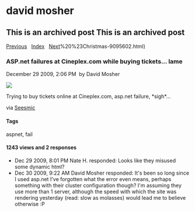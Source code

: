 # david mosher

## This is an archived post This is an archived post

[Previous](../../../posts/2009/12/Prototyping%20adding%20some%20links%20to%20a%20profile.%20Stage%201:%20paper%20-9263413.html)
  [Index](../../../index-3.html)  
[Next](../../../posts/2009/12/One%20of%20Andys%20favorite%20gifts%20so%20far:%20%23Lego%20dining%20set%20:)%20%23Christmas-9095602.html)

### ASP.net failures at Cineplex.com while buying tickets... lame

December 29 2009, 2:06 PM  by David Mosher

![](../../../image/2009/12/5617380-Screen_shot_2009-12-29_at_4.04.21_PM.png)

Trying to buy tickets online at Cineplex.com, asp.net failure, \*sigh\*... 

via [Seesmic](http://desktop.seesmic.com/)

#### Tags

aspnet, fail

#### 1243 views and 2 responses

-   Dec 29 2009, 8:01 PM
    Nate H. responded:
    Looks like they misused some dynamic html?
-   Dec 30 2009, 9:22 AM
    David Mosher responded:
    It's been so long since I used asp.net I've forgotten what the error even
    means, perhaps something with their cluster configuration though? I'm
    assuming they use more than 1 server, although the speed with which the site
    was rendering yesterday (read: slow as molasses) would lead me to believe
    otherwise :P
